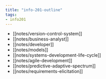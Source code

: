 ```yaml
---
title: "info-201-outline"
tags: 
- info201
---
```


- [[notes/version-control-system]]
- [[notes/business-analyst]]
- [[notes/developer]]
- [[notes/models]]
- [[notes/systems-development-life-cycle]]
- [[notes/agile-development]]
- [[notes/predictive-adaptive-spectrum]]
- [[notes/requirements-elicitation]]
